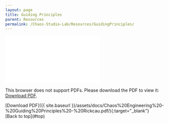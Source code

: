 ```yaml
---
layout: page
title: Guiding Principles
parent: Resources 
permalink: /Chaos-Studio-Lab/Resources/GuidingPrinciples/
---
```

<object data="{{ site.baseurl }}/assets/docs/Chaos%20Engineering%20-%20Guiding%20Principles%20-%20Rickcau.pdf" type="application/pdf" width="800px" height="1024px">
    <embed src="{{ site.baseurl }}/assets/docs/Chaos%20Engineering%20-%20Guiding%20Principles%20-%20Rickcau.pdf">
        <p>This browser does not support PDFs. Please download the PDF to view it: <a href="{{ site.baseurl }}/assets/docs/Chaos%20Engineering%20-%20Guiding%20Principles%20-%20Rickcau.pdf">Download PDF</a>.</p>
    </embed>
</object>
[Download PDF]({{ site.baseurl }}/assets/docs/Chaos%20Engineering%20-%20Guiding%20Principles%20-%20Rickcau.pdf/){:target="_blank"}<br>
[Back to top](#top)
